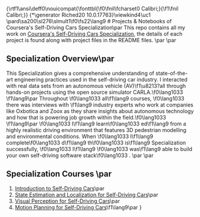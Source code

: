 {\rtf1\ansi\deff0\nouicompat{\fonttbl{\f0\fnil\fcharset0 Calibri;}{\f1\fnil Calibri;}}
{\*\generator Riched20 10.0.17763}\viewkind4\uc1 
\pard\sa200\sl276\slmult1\f0\fs22\lang9 # Projects & Notebooks of Coursera's Self-Driving Cars Specialization\par
This repo contains all my work on [Coursera's Self-Driving Cars Specialization](https://www.coursera.org/specializations/self-driving-cars), the details of each project is found along with project files in the README files.  \par
  \par
## Specialization Overview\par
This Specialization gives a comprehensive understanding of state-of-the-art engineering practices used in the self-driving car industry. I interacted with real data sets from an autonomous vehicle (AV)\f1\u8213?all through hands-on projects using the open source simulator CARLA.\f0\lang1033   \f1\lang9\par
Throughout \f0\lang1033 all\f1\lang9  courses, \f0\lang1033 there was interviews with \f1\lang9 industry experts who work at companies like Oxbotica and Zoox as they share insights about autonomous technology and how that is powering job growth within the field.\f0\lang1033   \f1\lang9\par
\f0\lang1033 I\f1\lang9  learn\f0\lang1033 ed\f1\lang9  from a highly realistic driving environment that features 3D pedestrian modelling and environmental conditions. When \f0\lang1033 I\f1\lang9  complete\f0\lang1033 d\f1\lang9  th\f0\lang1033 is\f1\lang9  Specialization successfully, \f0\lang1033 I\f1\lang9  \f0\lang1033 was\f1\lang9  able to build your own self-driving software stack\f0\lang1033 .  \par
  \par
## Specialization Courses \par
1. [Introduction to Self-Driving Cars](https://www.coursera.org/learn/intro-self-driving-cars)\par
2. [State Estimation and Localization for Self-Driving Cars](https://www.coursera.org/learn/state-estimation-localization-self-driving-cars)\par
3. [Visual Perception for Self-Driving Cars](https://www.coursera.org/learn/visual-perception-self-driving-cars)\par
4. [Motion Planning for Self-Driving Cars](https://www.coursera.org/learn/motion-planning-self-driving-cars)\f1\lang9\par
}
